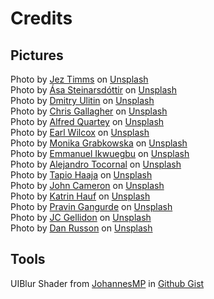 # Credits

## Pictures
Photo by <a href="https://unsplash.com/@jeztimms?utm_source=unsplash&utm_medium=referral&utm_content=creditCopyText">Jez Timms</a> on <a href="https://unsplash.com/es/s/fotos/spark?utm_source=unsplash&utm_medium=referral&utm_content=creditCopyText">Unsplash</a>
<br>
Photo by <a href="https://unsplash.com/@asast?utm_source=unsplash&utm_medium=referral&utm_content=creditCopyText">Ása Steinarsdóttir</a> on <a href="https://unsplash.com/es/s/fotos/volcano?utm_source=unsplash&utm_medium=referral&utm_content=creditCopyText">Unsplash</a>
<br>
Photo by <a href="https://unsplash.com/@dm_dm?utm_source=unsplash&utm_medium=referral&utm_content=creditCopyText">Dmitry Ulitin</a> on <a href="https://unsplash.com/es?utm_source=unsplash&utm_medium=referral&utm_content=creditCopyText">Unsplash</a>
  <br>
  Photo by <a href="https://unsplash.com/@chriswebdog?utm_source=unsplash&utm_medium=referral&utm_content=creditCopyText">Chris Gallagher</a> on <a href="https://unsplash.com/s/photos/flood?utm_source=unsplash&utm_medium=referral&utm_content=creditCopyText">Unsplash</a>
  <br>
  Photo by <a href="https://unsplash.com/@aquartey_?utm_source=unsplash&utm_medium=referral&utm_content=creditCopyText">Alfred Quartey</a> on <a href="https://unsplash.com/s/photos/saliva?utm_source=unsplash&utm_medium=referral&utm_content=creditCopyText">Unsplash</a>
  <br>
  Photo by <a href="https://unsplash.com/@earl_plannerzone?utm_source=unsplash&utm_medium=referral&utm_content=creditCopyText">Earl Wilcox</a> on <a href="https://unsplash.com/s/photos/clay?utm_source=unsplash&utm_medium=referral&utm_content=creditCopyText">Unsplash</a>
  <br>
  Photo by <a href="https://unsplash.com/@moniqa?utm_source=unsplash&utm_medium=referral&utm_content=creditCopyText">Monika Grabkowska</a> on <a href="https://unsplash.com/s/photos/potato?utm_source=unsplash&utm_medium=referral&utm_content=creditCopyText">Unsplash</a>
  <br>
  Photo by <a href="https://unsplash.com/@emmages?utm_source=unsplash&utm_medium=referral&utm_content=creditCopyText">Emmanuel Ikwuegbu</a> on <a href="https://unsplash.com/s/photos/speak?utm_source=unsplash&utm_medium=referral&utm_content=creditCopyText">Unsplash</a>
  <br>
  Photo by <a href="https://unsplash.com/@tocornal92?utm_source=unsplash&utm_medium=referral&utm_content=creditCopyText">Alejandro Tocornal</a> on <a href="https://unsplash.com/s/photos/danger?utm_source=unsplash&utm_medium=referral&utm_content=creditCopyText">Unsplash</a>
  <br>
  Photo by <a href="https://unsplash.com/@tap5a?utm_source=unsplash&utm_medium=referral&utm_content=creditCopyText">Tapio Haaja</a> on <a href="https://unsplash.com/s/photos/tram?utm_source=unsplash&utm_medium=referral&utm_content=creditCopyText">Unsplash</a>
  <br>
  Photo by <a href="https://unsplash.com/@john_cameron?utm_source=unsplash&utm_medium=referral&utm_content=creditCopyText">John Cameron</a> on <a href="https://unsplash.com/s/photos/battery?utm_source=unsplash&utm_medium=referral&utm_content=creditCopyText">Unsplash</a>
  <br>
  Photo by <a href="https://unsplash.com/@trine?utm_source=unsplash&utm_medium=referral&utm_content=creditCopyText">Katrin Hauf</a> on <a href="https://unsplash.com/s/photos/telephone?utm_source=unsplash&utm_medium=referral&utm_content=creditCopyText">Unsplash</a>
  <br>
  Photo by <a href="https://unsplash.com/@pravin_722?utm_source=unsplash&utm_medium=referral&utm_content=creditCopyText">Pravin Gangurde</a> on <a href="https://unsplash.com/s/photos/lizard?utm_source=unsplash&utm_medium=referral&utm_content=creditCopyText">Unsplash</a>
  <br>
  Photo by <a href="https://unsplash.com/@jcgellidon?utm_source=unsplash&utm_medium=referral&utm_content=creditCopyText">JC Gellidon</a> on <a href="https://unsplash.com/s/photos/smile?utm_source=unsplash&utm_medium=referral&utm_content=creditCopyText">Unsplash</a>
  <br>
  Photo by <a href="https://unsplash.com/es/@danrusson?utm_source=unsplash&utm_medium=referral&utm_content=creditCopyText">Dan Russon</a> on <a href="https://unsplash.com/s/photos/pheasant?utm_source=unsplash&utm_medium=referral&utm_content=creditCopyText">Unsplash</a>
  <br>




## Tools
UIBlur Shader from <a href="https://gist.github.com/JohannesMP">JohannesMP</a> in <a href="https://gist.github.com/JohannesMP/7d62f282705169a2855a0aac315ff381">Github Gist</a>
